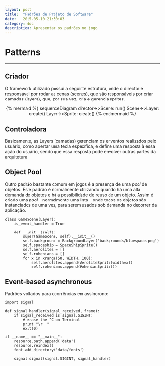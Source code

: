 ```yaml
---
layout: post
title:  "Padrões de Projeto de Software"
date:   2015-05-10 21:50:03
category: doc
description: Apresentar os padrões no jogo
---
```


# Patterns
---

## Criador

O framework utilizado possui a seguinte estrutura, onde o director é responsável
por rodar as cenas (scenes), que são responsáveis por criar camadas (layers), que, por
sua vez, cria e gerencia sprites.

<center>
  {% mermaid %}
  sequenceDiagram
    director->>Scene: run()
    Scene->>Layer: create()
    Layer->>Sprite: create()
  {% endmermaid %}
</center>

## Controladora

Basicamente, as Layers (camadas) gerenciam os enventos realizados pelo usuário, como apertar uma tecla
específica, e define uma resposta à essa ação do usuário, sendo que essa resposta pode envolver outras
partes da arquitetura.


## Object Pool

Outro padrão bastante comum em jogos é a presença de uma *pool* de objetos. Este padrão é normalmente utilizando quando há uma alta demanda de objetos e há a possibilidade de reuso de um objeto. Assim é criado uma *pool* - normalmente uma lista -  onde todos os objetos são instanciados de uma vez, para serem usados sob demanda no decorrer da aplicação.

    class GameScene(Layer):
        is_event_handler = True

        def __init__(self):
            super(GameScene, self).__init__()
            self.background = BackgroundLayer('backgrounds/bluespace.png')
            self.spaceship = SpaceShipSprite()
            self.aerolites = []
            self.rohenians = []
            for x in xrange(50, WIDTH, 100):
                self.aerolites.append(AeroliteSprite(width=x))
                self.rohenians.append(RohenianSprite())

## Event-based asynchronous

Padrões voltados para ocorrências em assíncrono:

    import signal

    def signal_handler(signal_received, frame):
        if signal_received is signal.SIGINT:
            # erase the ^C on Terminal
            print "\r  "
            exit(0)

    if __name__ == "__main__":
        resource.path.append('data')
        resource.reindex()
        font.add_directory('data/fonts')

        signal.signal(signal.SIGINT, signal_handler)

